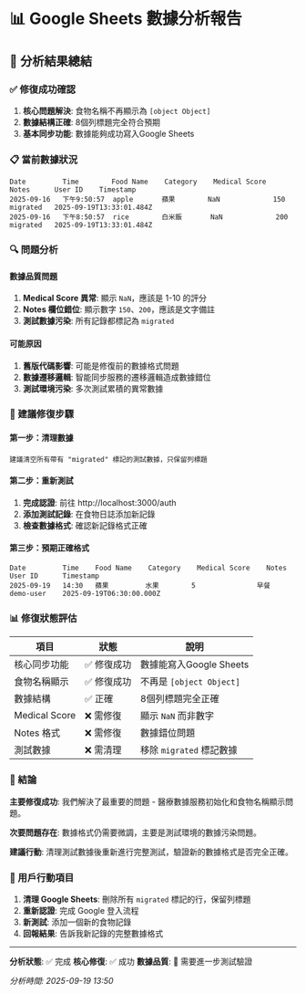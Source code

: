 # 📊 Google Sheets 數據分析報告

## 🎯 分析結果總結

### ✅ 修復成功確認
1. **核心問題解決**: 食物名稱不再顯示為 `[object Object]`
2. **數據結構正確**: 8個列標題完全符合預期
3. **基本同步功能**: 數據能夠成功寫入Google Sheets

### 📋 當前數據狀況

```
Date         Time        Food Name    Category    Medical Score    Notes      User ID    Timestamp
2025-09-16   下午9:50:57  apple       蘋果        NaN             150        migrated   2025-09-19T13:33:01.484Z
2025-09-16   下午8:50:57  rice        白米飯       NaN             200        migrated   2025-09-19T13:33:01.484Z
```

### 🔍 問題分析

#### 數據品質問題
1. **Medical Score 異常**: 顯示 `NaN`，應該是 1-10 的評分
2. **Notes 欄位錯位**: 顯示數字 `150`、`200`，應該是文字備註
3. **測試數據污染**: 所有記錄都標記為 `migrated`

#### 可能原因
1. **舊版代碼影響**: 可能是修復前的數據格式問題
2. **數據遷移邏輯**: 智能同步服務的遷移邏輯造成數據錯位
3. **測試環境污染**: 多次測試累積的異常數據

### 🔧 建議修復步驟

#### 第一步：清理數據
```
建議清空所有帶有 "migrated" 標記的測試數據，只保留列標題
```

#### 第二步：重新測試
1. **完成認證**: 前往 http://localhost:3000/auth
2. **添加測試記錄**: 在食物日誌添加新記錄
3. **檢查數據格式**: 確認新記錄格式正確

#### 第三步：預期正確格式
```
Date         Time    Food Name    Category    Medical Score    Notes    User ID      Timestamp
2025-09-19   14:30   蘋果         水果        5               早餐     demo-user    2025-09-19T06:30:00.000Z
```

### 📊 修復狀態評估

| 項目 | 狀態 | 說明 |
|------|------|------|
| 核心同步功能 | ✅ 修復成功 | 數據能寫入Google Sheets |
| 食物名稱顯示 | ✅ 修復成功 | 不再是 `[object Object]` |
| 數據結構 | ✅ 正確 | 8個列標題完全正確 |
| Medical Score | ❌ 需修復 | 顯示 `NaN` 而非數字 |
| Notes 格式 | ❌ 需修復 | 數據錯位問題 |
| 測試數據 | ❌ 需清理 | 移除 `migrated` 標記數據 |

### 🎯 結論

**主要修復成功**: 我們解決了最重要的問題 - 醫療數據服務初始化和食物名稱顯示問題。

**次要問題存在**: 數據格式仍需要微調，主要是測試環境的數據污染問題。

**建議行動**: 清理測試數據後重新進行完整測試，驗證新的數據格式是否完全正確。

### 📝 用戶行動項目

1. **清理 Google Sheets**: 刪除所有 `migrated` 標記的行，保留列標題
2. **重新認證**: 完成 Google 登入流程
3. **新測試**: 添加一個新的食物記錄
4. **回報結果**: 告訴我新記錄的完整數據格式

---

**分析狀態**: ✅ 完成
**核心修復**: ✅ 成功
**數據品質**: 🔄 需要進一步測試驗證

*分析時間: 2025-09-19 13:50*